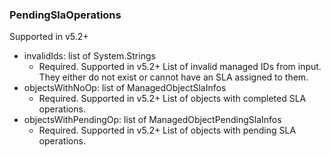 ### PendingSlaOperations
Supported in v5.2+

- invalidIds: list of System.Strings
  - Required. Supported in v5.2+
  List of invalid managed IDs from input. They either do not exist or cannot have an SLA assigned to them.
- objectsWithNoOp: list of ManagedObjectSlaInfos
  - Required. Supported in v5.2+
  List of objects with completed SLA operations.
- objectsWithPendingOp: list of ManagedObjectPendingSlaInfos
  - Required. Supported in v5.2+
  List of objects with pending SLA operations.
